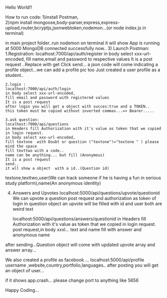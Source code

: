 
Hello World!!


How to run code:
1)install Postman,  
2)npm install mongoose,body-parser,express,express-upload,router,bcryptjs,jsonwebtoken,nodemon...(or node index.js in terminal)

in main project folder..run nodemon on terminal
it will show
 App is running at 5000
MongoDB connected successfully
now..
3) Launch Postman:
	1.Registration:
	  localhost:7000/api/auth/register
	  in body select xxx-url-encoded,
	  fill name,email and password to respective values
	  It is a post request ..Replace with get
	  Click send...
	  a json code will come indicating a profile object...we can add a profile pic too
	  Just created a user profile as a student..

	2.login :
	localhost:7000/api/auth/login
	in body select xxx-url-encoded,
	fill email and password with registered values
	It is a post request
	after login you will get a object with succes:true and a TOKEN..
	this token must be copied without inverted commas...=> Bearer..... 

	3.ask question:
	localhost:7000/api/questions
	in Headers fill Authorization with it's value as token that we copied in login request.
	in body select xxx-url-encoded,
	fill textone  with Doubt or question ("textone"!="textone " ) please mind the space
	fill texttwo with a code..
	name can be anything... but fill (Anonymous)
	It is a post request
	send..
	it wll show a object  with a id..(Question id)
textone,texttwo,user(We can track someone if he is having a fun in serious study platform),name(An  anonymous identity)

4. Answers and Upvotes
	localhost:5000/api/questions/upvote/questionid
	We can upvote a question 
	post request and authorization as token of login
	in question object an upvote will be filled with
	id and user both are weird text

	
	localhost:5000/api/questions/answers/questionid
	in Headers fill Authorization with it's value as token that we copied in login request.
	post request,in body xxxl... text and name fill with answer and anonymous name

after sending...Question object will come with updated upvote array and answer array...



We also created a profile as facebook ...
localhost:5000/api/profile
username ,website,country,portfolio,languages..
after posting you will get an object of user...


if it shows app.crash... please change port to anything like 5656



Happy Coding...
